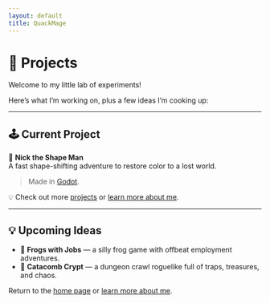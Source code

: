 ```yaml
---
layout: default
title: QuackMage
---
```


# 🧪 Projects

Welcome to my little lab of experiments!

Here’s what I’m working on, plus a few ideas I’m cooking up:

---

## 🕹️ Current Project

🎨 **Nick the Shape Man**  
A fast shape-shifting adventure to restore color to a lost world.
> Made in [Godot](https://godotengine.org/).

💡 Check out more [projects](./projects) or [learn more about me](./about).

---

## 💡 Upcoming Ideas

- 🐸 **Frogs with Jobs** — a silly frog game with offbeat employment adventures.
- 🏰 **Catacomb Crypt** — a dungeon crawl roguelike full of traps, treasures, and chaos.

Return to the [home page](./) or [learn more about me](./about).
